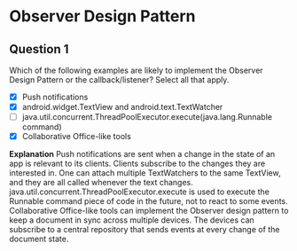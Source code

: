 # Observer Design Pattern

## Question 1
Which of the following examples are likely to implement the Observer Design Pattern or the callback/listener? Select all that apply.
- [x] Push notifications
- [x] android.widget.TextView and android.text.TextWatcher
- [ ] java.util.concurrent.ThreadPoolExecutor.execute(java.lang.Runnable command)
- [x] Collaborative Office-like tools

**Explanation**
Push notifications are sent when a change in the state of an app is relevant to its clients. Clients subscribe to the changes they are interested in.
One can attach multiple TextWatchers to the same TextView, and they are all called whenever the text changes.
java.util.concurrent.ThreadPoolExecutor.execute is used to execute the Runnable command piece of code in the future, not to react to some events.
Collaborative Office-like tools can implement the Observer design pattern to keep a document in sync across multiple devices. The devices can subscribe to a central repository that sends events at every change of the document state.

